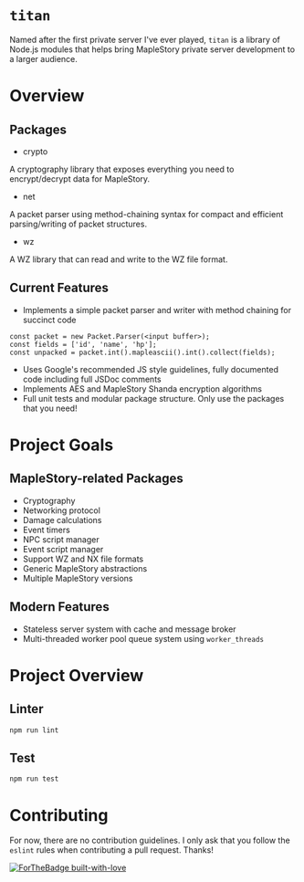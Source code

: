 # `titan`

Named after the first private server I've ever played, `titan` is a library of Node.js modules that helps bring MapleStory private server development to a larger audience.

# Overview

## Packages
* crypto

A cryptography library that exposes everything you need to encrypt/decrypt data for MapleStory.

* net

A packet parser using method-chaining syntax for compact and efficient parsing/writing of packet structures.

* wz

A WZ library that can read and write to the WZ file format.

## Current Features
* Implements a simple packet parser and writer with method chaining for succinct code

```node
const packet = new Packet.Parser(<input buffer>);
const fields = ['id', 'name', 'hp'];
const unpacked = packet.int().mapleascii().int().collect(fields);
```

* Uses Google's recommended JS style guidelines, fully documented code including full JSDoc comments
* Implements AES and MapleStory Shanda encryption algorithms
* Full unit tests and modular package structure. Only use the packages that you need!

# Project Goals

## MapleStory-related Packages
* Cryptography
* Networking protocol
* Damage calculations
* Event timers
* NPC script manager
* Event script manager
* Support WZ and NX file formats
* Generic MapleStory abstractions
* Multiple MapleStory versions

## Modern Features
* Stateless server system with cache and message broker
* Multi-threaded worker pool queue system using `worker_threads`

# Project Overview

## Linter

```
npm run lint
```

## Test

```
npm run test
```

# Contributing

For now, there are no contribution guidelines. I only ask that you follow the `eslint` rules when contributing a pull request. Thanks!

[![ForTheBadge built-with-love](http://ForTheBadge.com/images/badges/built-with-love.svg)](https://GitHub.com/Naereen/)